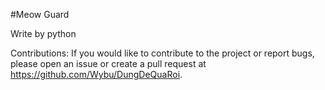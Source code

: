 #Meow Guard

Write by python

Contributions:
If you would like to contribute to the project or report bugs, please open an issue or create a pull request at https://github.com/Wybu/DungDeQuaRoi.
